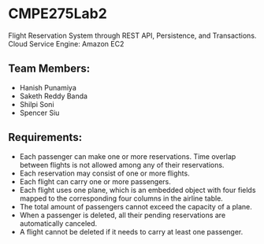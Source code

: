 # CMPE275Lab2
 Flight Reservation System through REST API, Persistence, and Transactions.
 Cloud Service Engine: Amazon EC2
 
## Team Members:
- Hanish Punamiya
- Saketh Reddy Banda
- Shilpi Soni
- Spencer Siu
 
## Requirements:
- Each passenger can make one or more reservations. Time overlap between flights is not allowed among any of their reservations.
- Each reservation may consist of one or more flights.
- Each flight can carry one or more passengers.
- Each flight uses one plane, which is an embedded object with four fields mapped to the corresponding four columns in the airline table.
- The total amount of passengers cannot exceed the capacity of a plane.
- When a passenger is deleted, all their pending reservations are automatically canceled.
- A flight cannot be deleted if it needs to carry at least one passenger.

